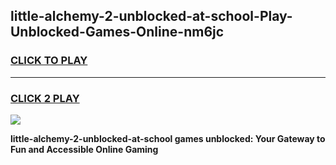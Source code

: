 
## little-alchemy-2-unblocked-at-school-Play-Unblocked-Games-Online-nm6jc
<h3>
<a href="https://premium76.site?title=little-alchemy-2-unblocked-at-school&ref=25A">CLICK TO PLAY</a></h3>
<hr>

<h3>
<a href="https://premium76.site?title=little-alchemy-2-unblocked-at-school&ref=25A">CLICK 2 PLAY</a>
  
</h3>

<a href="https://premium76.site?title=little-alchemy-2-unblocked-at-school&ref=25A"><img src="https://clearcache.store/games.png"></a>


**little-alchemy-2-unblocked-at-school games unblocked: Your Gateway to Fun and Accessible Online Gaming**
